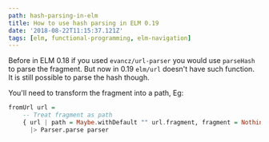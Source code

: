 ```yaml
---
path: hash-parsing-in-elm
title: How to use hash parsing in ELM 0.19
date: '2018-08-22T11:15:37.121Z'
tags: [elm, functional-programming, elm-navigation]
---
```

Before in ELM 0.18 if you used `evancz/url-parser` you would use `parseHash` to parse the fragment. But now in 0.19 `elm/url` doesn't have such function. It is still possible to parse the hash though.

You'll need to transform the fragment into a path, Eg:

```haskell
fromUrl url =
    -- Treat fragment as path
    { url | path = Maybe.withDefault "" url.fragment, fragment = Nothing }
      |> Parser.parse parser
```
